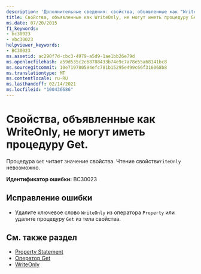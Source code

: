 ```yaml
---
description: 'Дополнительные сведения: свойства, объявленные как "WriteOnly", не могут иметь "Get'
title: Свойства, объявленные как WriteOnly, не могут иметь процедуру Get.
ms.date: 07/20/2015
f1_keywords:
- bc30023
- vbc30023
helpviewer_keywords:
- BC30023
ms.assetid: ac290f7d-cbc3-4979-a5d9-1ae1bb26e79d
ms.openlocfilehash: a59d535c2c68788433b74e9c7a78e55a68141bc8
ms.sourcegitcommit: 10e719780594efc781b15295e499c66f316068b8
ms.translationtype: MT
ms.contentlocale: ru-RU
ms.lasthandoff: 02/14/2021
ms.locfileid: "100436686"
---
```

# <a name="properties-declared-writeonly-cannot-have-a-get"></a>Свойства, объявленные как WriteOnly, не могут иметь процедуру Get.

Процедура `Get` читает значение свойства. Чтение свойств`WriteOnly` невозможно.  
  
 **Идентификатор ошибки:** BC30023  
  
## <a name="to-correct-this-error"></a>Исправление ошибки  
  
- Удалите ключевое слово `WriteOnly` из оператора `Property` или удалите процедуру `Get` из тела свойства.  
  
## <a name="see-also"></a>См. также раздел

- [Property Statement](../language-reference/statements/property-statement.md)
- [Оператор Get](../language-reference/statements/get-statement.md)
- [WriteOnly](../language-reference/modifiers/writeonly.md)
